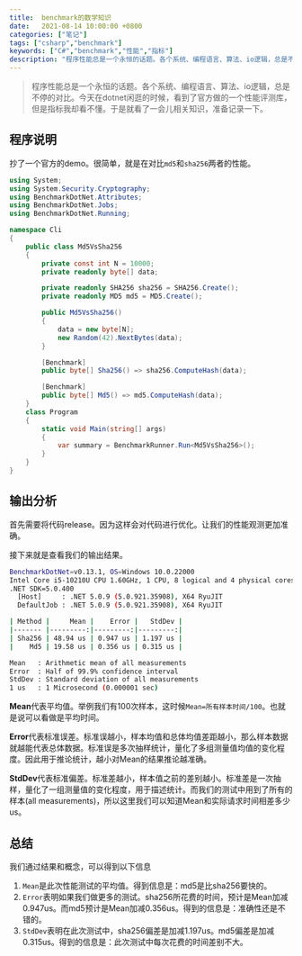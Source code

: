 ```yaml
---
title:  benchmark的数学知识
date:   2021-08-14 10:00:00 +0800
categories: ["笔记"]
tags: ["csharp","benchmark"]
keywords: ["C#","benchmark","性能","指标"]
description: "程序性能总是一个永恒的话题。各个系统、编程语言、算法、io逻辑，总是不停的对比。今天在dotnet闲逛的时候，看到了官方做的一个性能评测库，但是指标我却看不懂。于是就看了一会儿相关知识，准备记录一下"
---
```





> 程序性能总是一个永恒的话题。各个系统、编程语言、算法、io逻辑，总是不停的对比。今天在dotnet闲逛的时候，看到了官方做的一个性能评测库，但是指标我却看不懂。于是就看了一会儿相关知识，准备记录一下。


## 程序说明

抄了一个官方的demo。很简单，就是在对比`md5`和`sha256`两者的性能。

```cs
using System;
using System.Security.Cryptography;
using BenchmarkDotNet.Attributes;
using BenchmarkDotNet.Jobs;
using BenchmarkDotNet.Running;

namespace Cli
{
    public class Md5VsSha256
    {
        private const int N = 10000;
        private readonly byte[] data;

        private readonly SHA256 sha256 = SHA256.Create();
        private readonly MD5 md5 = MD5.Create();

        public Md5VsSha256()
        {
            data = new byte[N];
            new Random(42).NextBytes(data);
        }

        [Benchmark]
        public byte[] Sha256() => sha256.ComputeHash(data);

        [Benchmark]
        public byte[] Md5() => md5.ComputeHash(data);
    }
    class Program
    {
        static void Main(string[] args)
        {
            var summary = BenchmarkRunner.Run<Md5VsSha256>();
        }
    }
}
```

## 输出分析

首先需要将代码release。因为这样会对代码进行优化。让我们的性能观测更加准确。

接下来就是查看我们的输出结果。

```bash
BenchmarkDotNet=v0.13.1, OS=Windows 10.0.22000
Intel Core i5-10210U CPU 1.60GHz, 1 CPU, 8 logical and 4 physical cores
.NET SDK=5.0.400
  [Host]     : .NET 5.0.9 (5.0.921.35908), X64 RyuJIT
  DefaultJob : .NET 5.0.9 (5.0.921.35908), X64 RyuJIT

| Method |     Mean |    Error |   StdDev |
|------- |---------:|---------:|---------:|
| Sha256 | 48.94 us | 0.947 us | 1.197 us |
|    Md5 | 19.58 us | 0.356 us | 0.315 us |

Mean   : Arithmetic mean of all measurements
Error  : Half of 99.9% confidence interval
StdDev : Standard deviation of all measurements
1 us   : 1 Microsecond (0.000001 sec)
```

**Mean**代表平均值。举例我们有100次样本，这时候`Mean=所有样本时间/100`。也就是说可以看做是平均时间。

**Error**代表标准误差。标准误越小，样本均值和总体均值差距越小，那么样本数据就越能代表总体数据。标准误是多次抽样统计，量化了多组测量值均值的变化程度。因此用于推论统计，越小对Mean的结果推论越准确。

**StdDev**代表标准偏差。标准差越小，样本值之前的差别越小。标准差是一次抽样，量化了一组测量值的变化程度，用于描述统计。而我们的测试中用到了所有的样本(all measurements)，所以这里我们可以知道Mean和实际请求时间相差多少us。

## 总结

我们通过结果和概念，可以得到以下信息
1. `Mean`是此次性能测试的平均值。得到信息是：md5是比sha256要快的。
2. `Error`表明如果我们做更多的测试。sha256所花费的时间，预计是Mean加减0.947us。而md5预计是Mean加减0.356us。得到的信息是：准确性还是不错的。
3. `StdDev`表明在此次测试中，sha256偏差是加减1.197us。md5偏差是加减0.315us。得到的信息是：此次测试中每次花费的时间差别不大。